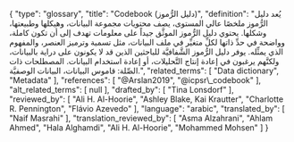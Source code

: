 {
    "type": "glossary",
    "title": "Codebook (دليل الرُّموز)",
    "definition": "يُعد دليل الرُّموز ملخصًا عالي المستوى، يصف محتويات مجموعة البيانات، وهيكلها وطبيعتها، وشكلها.  يحتوي دليل الرُّموز الموثَّق جيداً على معلومات تهدف إلى أن تكون كاملة، وواضحة في حدِّ ذاتها لكلِّ متغيِّر في ملف البيانات، مثل تسمية وترميز العنصر، والمفهوم الذي يمثِّله. يوفر دليل الرُّموز الشَّفافيَّة للباحثين الذين قد لا يكونون على دراية بالبيانات، ولكنَّهم يرغبون في إعادة إنتاج التَّحليلات، أو إعادة استخدام البيانات. المصطلحات ذات الصِّلة: قاموس البيانات،  البيانات الوصفيَّة.",
    "related_terms": [
        "Data dictionary",
        "Metadata"
    ],
    "references": [
        "@Arslan2019",
        "@icpsr\\_codebook"
    ],
    "alt_related_terms": [
        null
    ],
    "drafted_by": [
        "Tina Lonsdorf"
    ],
    "reviewed_by": [
        "Ali H. Al-Hoorie",
        "Ashley Blake, Kai Krautter",
        "Charlotte R. Pennington",
        "Flávio Azevedo"
    ],
    "language": "arabic",
    "translated_by": [
        "Naif Masrahi"
    ],
    "translation_reviewed_by": [
        "Asma Alzahrani",
        "Ahlam Ahmed",
        "Hala Alghamdi",
        "Ali H. Al-Hoorie",
        "Mohammed Mohsen"
    ]
}
